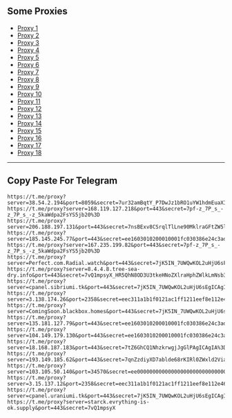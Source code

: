 Some Proxies
---
- [Proxy 1](https://t.me/proxy?server=38.54.2.194&port=8059&secret=7ur32amBqtY_P7DwJz1bRO1uYW1hdmEuaXI%3D)
- [Proxy 2](https://t.me/proxy?server=168.119.127.218&port=443&secret=7pf-z_7P_s_-z_7P_s_-z_5kaWdpa2FsYS5jb20%3D)
- [Proxy 3](https://t.me/proxy?server=206.188.197.131&port=443&secret=7nsBExv8CSrqlTlLne90MklraGFtZW5laS5pcg==)
- [Proxy 4](https://t.me/proxy?server=185.145.245.77&port=443&secret=ee1603010200010001fc030386e24c3add6D792E6972616E63656C6C2E692D72)
- [Proxy 5](https://t.me/proxy?server=167.235.199.82&port=443&secret=7pf-z_7P_s_-z_7P_s_-z_5kaWdpa2FsYS5jb20%3D)
- [Proxy 6](https://t.me/proxy?server=Perfect.com.Radial.watch&port=443&secret=7jK5IN_7UWQwKOL2uHjU6sF3d3cuZ29vZ2xlLnNob3A)
- [Proxy 7](https://t.me/proxy?server=8.4.4.8.tree-sea-dry.info&port=443&secret=7vQ1mpsyX_HR5QhN8OD3U3tkeHNoZXlraHphZWlkLmNsb3VkZnJvbnQubmV0)
- [Proxy 8](https://t.me/proxy?server=cpanel.sibriumi.tk&port=443&secret=7jK5IN_7UWQwKOL2uHjU6sEgICAgICAgICAgICAgICA)
- [Proxy 9](https://t.me/proxy?server=3.138.174.26&port=2358&secret=eec311a1b1f0121ac1ff1211eef8e112e4636f64652e676f6f676c652e636f6d)
- [Proxy 10](https://t.me/proxy?server=ComingSoon.blackbox.homes&port=443&secret=7jK5IN_7UWQwKOL2uHjU6sF3d3cuZ29vZ2xlLnNob3A)
- [Proxy 11](https://t.me/proxy?server=135.181.127.79&port=443&secret=ee1603010200010001fc030386e24c3add74776974636863646e2e6e6574)
- [Proxy 12](https://t.me/proxy?server=104.149.179.130&port=443&secret=ee1603010200010001fc030386e24c3add4d592e6952616e43656c6c2e4b6f73)
- [Proxy 13](https://t.me/proxy?server=18.168.187.183&port=443&secret=7tZ6GhCQ1NhzkrwgjJgGlPAgICAgIA%3D%3D)
- [Proxy 14](https://t.me/proxy?server=193.149.185.62&port=443&secret=7qnZzdiyXD7ablde68rKIRl0ZWxld2ViaW9uLmly)
- [Proxy 15](https://t.me/proxy?server=103.105.50.140&port=34570&secret=ee000000000000000000000000000000006d79736f6e2e64756f6c696e676f2e636f6d)
- [Proxy 16](https://t.me/proxy?server=3.15.137.12&port=2358&secret=eec311a1b1f0121ac1ff1211eef8e112e4636f64652e676f6f676c652e636f6d)
- [Proxy 17](https://t.me/proxy?server=cpanel.uraniumi.tk&port=443&secret=7jK5IN_7UWQwKOL2uHjU6sEgICAgICAgICAgICAgICA)
- [Proxy 18](https://t.me/proxy?server=starck.evrything-is-ok.supply&port=443&secret=7vQ1mpsyX)
---
Copy Paste For Telegram
---
```
https://t.me/proxy?server=38.54.2.194&port=8059&secret=7ur32amBqtY_P7DwJz1bRO1uYW1hdmEuaXI%3D
https://t.me/proxy?server=168.119.127.218&port=443&secret=7pf-z_7P_s_-z_7P_s_-z_5kaWdpa2FsYS5jb20%3D
https://t.me/proxy?server=206.188.197.131&port=443&secret=7nsBExv8CSrqlTlLne90MklraGFtZW5laS5pcg==
https://t.me/proxy?server=185.145.245.77&port=443&secret=ee1603010200010001fc030386e24c3add6D792E6972616E63656C6C2E692D72
https://t.me/proxy?server=167.235.199.82&port=443&secret=7pf-z_7P_s_-z_7P_s_-z_5kaWdpa2FsYS5jb20%3D
https://t.me/proxy?server=Perfect.com.Radial.watch&port=443&secret=7jK5IN_7UWQwKOL2uHjU6sF3d3cuZ29vZ2xlLnNob3A
https://t.me/proxy?server=8.4.4.8.tree-sea-dry.info&port=443&secret=7vQ1mpsyX_HR5QhN8OD3U3tkeHNoZXlraHphZWlkLmNsb3VkZnJvbnQubmV0
https://t.me/proxy?server=cpanel.sibriumi.tk&port=443&secret=7jK5IN_7UWQwKOL2uHjU6sEgICAgICAgICAgICAgICA
https://t.me/proxy?server=3.138.174.26&port=2358&secret=eec311a1b1f0121ac1ff1211eef8e112e4636f64652e676f6f676c652e636f6d
https://t.me/proxy?server=ComingSoon.blackbox.homes&port=443&secret=7jK5IN_7UWQwKOL2uHjU6sF3d3cuZ29vZ2xlLnNob3A
https://t.me/proxy?server=135.181.127.79&port=443&secret=ee1603010200010001fc030386e24c3add74776974636863646e2e6e6574
https://t.me/proxy?server=104.149.179.130&port=443&secret=ee1603010200010001fc030386e24c3add4d592e6952616e43656c6c2e4b6f73
https://t.me/proxy?server=18.168.187.183&port=443&secret=7tZ6GhCQ1NhzkrwgjJgGlPAgICAgIA%3D%3D
https://t.me/proxy?server=193.149.185.62&port=443&secret=7qnZzdiyXD7ablde68rKIRl0ZWxld2ViaW9uLmly
https://t.me/proxy?server=103.105.50.140&port=34570&secret=ee000000000000000000000000000000006d79736f6e2e64756f6c696e676f2e636f6d
https://t.me/proxy?server=3.15.137.12&port=2358&secret=eec311a1b1f0121ac1ff1211eef8e112e4636f64652e676f6f676c652e636f6d
https://t.me/proxy?server=cpanel.uraniumi.tk&port=443&secret=7jK5IN_7UWQwKOL2uHjU6sEgICAgICAgICAgICAgICA
https://t.me/proxy?server=starck.evrything-is-ok.supply&port=443&secret=7vQ1mpsyX
```